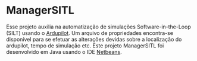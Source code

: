 # ManagerSITL

Esse projeto auxilia na automatização de simulações Software-in-the-Loop (SILT) usando o [Ardupilot](http://ardupilot.org/). Um arquivo de propriedades encontra-se disponível para se efetuar as alterações devidas sobre a localização do ardupilot, tempo de simulação etc. Este projeto ManagerSITL foi desenvolvido em Java usando o IDE [Netbeans](https://netbeans.org/). 
